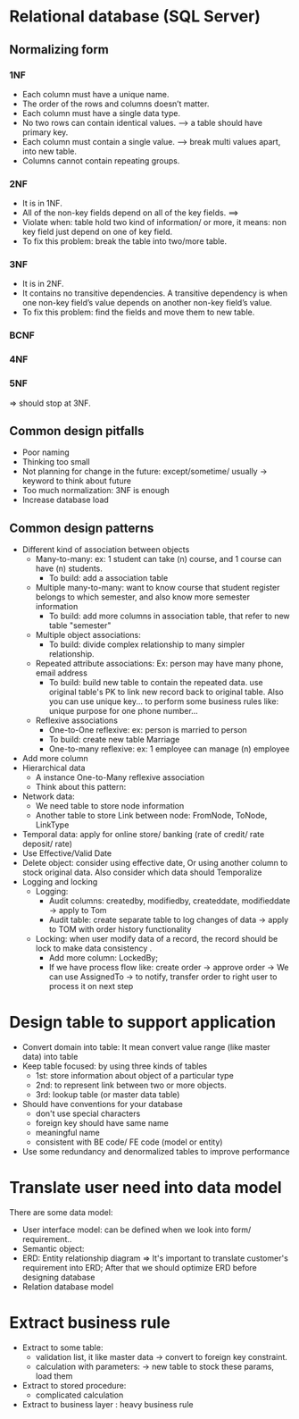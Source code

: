# Relational database (SQL Server)
## Normalizing form
### 1NF
- Each column must have a unique name.
- The order of the rows and columns doesn’t matter.
- Each column must have a single data type.
- No two rows can contain identical values. --> a table should have primary key.
- Each column must contain a single value. --> break multi values apart, into new table.
- Columns cannot contain repeating groups.

### 2NF
- It is in 1NF.
- All of the non-key fields depend on all of the key fields. ==>
- Violate when: table hold two kind of information/ or more, it means: non key field just depend on one of key field.
- To fix this problem: break the table into two/more table.
### 3NF
- It is in 2NF.
- It contains no transitive dependencies. A transitive dependency is when one non-key field’s value depends on another non-key field’s value.
- To fix this problem: find the fields and move them to new table.
### BCNF
### 4NF
### 5NF
=>  should stop at 3NF.

## Common design pitfalls
- Poor naming
- Thinking too small
- Not planning for change in the future: except/sometime/ usually -> keyword to think about future
- Too much normalization: 3NF is enough
- Increase database load

## Common design patterns
- Different kind of association between objects
  + Many-to-many: ex: 1 student can take (n) course, and 1 course can have (n) students.
    * To build: add a association table
  + Multiple many-to-many: want to know course that student register belongs to which semester, and also know more semester information
    * To build: add more columns in association table, that refer to new table "semester"
  + Multiple object associations: 
    * To build: divide complex relationship to many simpler relationship.
  + Repeated attribute associations: Ex: person may have many phone, email address
    * To build: build new table to contain the repeated data. use original table's PK to link new record back to original table. Also you can use unique key... to perform some business rules like: unique purpose for one phone number...
  + Reflexive associations
    * One-to-One reflexive: ex: person is married to person
    * To build: create new table Marriage
    * One-to-many reflexive: ex: 1 employee can manage (n) employee
- Add more column
- Hierarchical data
  + A instance One-to-Many reflexive association
  + Think about this pattern:
- Network data:
  + We need table to store node information
  + Another table to store Link between node: FromNode, ToNode, LinkType
- Temporal data: apply for online store/ banking (rate of credit/ rate deposit/ rate)
- Use Effective/Valid Date
- Delete object: consider using effective date, Or using another column to stock original data. Also consider which data should Temporalize
- Logging and locking
  + Logging: 
    * Audit columns: createdby, modifiedby, createddate, modifieddate -> apply to Tom
    * Audit table: create separate table to log changes of data -> apply to TOM with order history functionality 
  + Locking: when user modify data of a record, the record should be lock to make data consistency .
    * Add more column: LockedBy; 
    * If we have process flow like: create order -> approve order -> We can use AssignedTo -> to notify, transfer order to right user to process it on next step

# Design table to support application
- Convert domain into table: It mean convert value range (like master data) into table
- Keep table focused: by using three kinds of tables
	- 1st: store information about object of a particular type
	- 2nd: to represent link between two or more objects.
	- 3rd: lookup table (or master data table)
- Should have conventions for your database
	- don't use special characters
	- foreign key should have same name
	- meaningful name
	- consistent with BE code/ FE code (model or entity)
- Use some redundancy and denormalized tables to improve performance

# Translate user need into data model
There are some data model:
- User interface model: can be defined when we look into form/ requirement..
- Semantic object:
- ERD: Entity relationship diagram => It's important to translate customer's requirement into ERD; After that we should optimize ERD before designing database
- Relation database model

# Extract business rule
- Extract to some table:  
	- validation list, it like master data -> convert to foreign key constraint.
	- calculation with parameters: -> new table to stock these params, load them
- Extract to stored procedure:
	- complicated calculation
- Extract to business layer : heavy business rule
